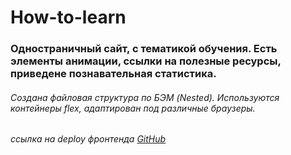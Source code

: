# How-to-learn

### Одностраничный сайт, с тематикой обучения. Есть элементы анимации, ссылки на полезные ресурсы, приведене познавательная статистика.
###### Создана файловая структура по БЭМ (Nested). Используются контейнеры flex, адаптирован под различные браузеры.

###### ссылка на deploy фронтенда [GitHub](https://michelkukresh.github.io/how-to-learn/)
